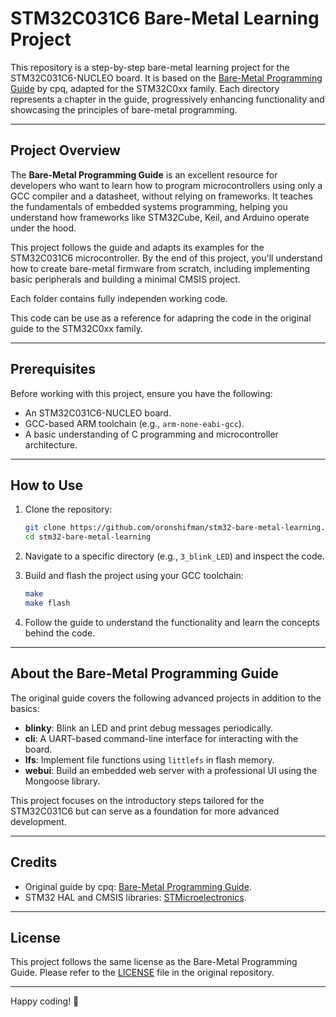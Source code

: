 # STM32C031C6 Bare-Metal Learning Project

This repository is a step-by-step bare-metal learning project for the STM32C031C6-NUCLEO board. It is based on the [Bare-Metal Programming Guide](https://github.com/cpq/bare-metal-programming-guide) by cpq, adapted for the STM32C0xx family. Each directory represents a chapter in the guide, progressively enhancing functionality and showcasing the principles of bare-metal programming.

---

## Project Overview

The **Bare-Metal Programming Guide** is an excellent resource for developers who want to learn how to program microcontrollers using only a GCC compiler and a datasheet, without relying on frameworks. It teaches the fundamentals of embedded systems programming, helping you understand how frameworks like STM32Cube, Keil, and Arduino operate under the hood.

This project follows the guide and adapts its examples for the STM32C031C6 microcontroller. By the end of this project, you'll understand how to create bare-metal firmware from scratch, including implementing basic peripherals and building a minimal CMSIS project.

Each folder contains fully independen working code.

This code can be use as a reference for adapring the code in the original guide to the STM32C0xx family.

---

## Prerequisites

Before working with this project, ensure you have the following:

- An STM32C031C6-NUCLEO board.
- GCC-based ARM toolchain (e.g., `arm-none-eabi-gcc`).
- A basic understanding of C programming and microcontroller architecture.

---

## How to Use

1. Clone the repository:
   ```bash
   git clone https://github.com/oronshifman/stm32-bare-metal-learning.git
   cd stm32-bare-metal-learning
   ```

2. Navigate to a specific directory (e.g., `3_blink_LED`) and inspect the code.

3. Build and flash the project using your GCC toolchain:
   ```bash
   make
   make flash
   ```

4. Follow the guide to understand the functionality and learn the concepts behind the code.

---

## About the Bare-Metal Programming Guide

The original guide covers the following advanced projects in addition to the basics:

- **blinky**: Blink an LED and print debug messages periodically.
- **cli**: A UART-based command-line interface for interacting with the board.
- **lfs**: Implement file functions using `littlefs` in flash memory.
- **webui**: Build an embedded web server with a professional UI using the Mongoose library.

This project focuses on the introductory steps tailored for the STM32C031C6 but can serve as a foundation for more advanced development.

---

## Credits

- Original guide by cpq: [Bare-Metal Programming Guide](https://github.com/cpq/bare-metal-programming-guide).
- STM32 HAL and CMSIS libraries: [STMicroelectronics](https://www.st.com/).

---

## License

This project follows the same license as the Bare-Metal Programming Guide. Please refer to the [LICENSE](https://github.com/cpq/bare-metal-programming-guide/blob/master/LICENSE) file in the original repository.

---

Happy coding! 🚀

